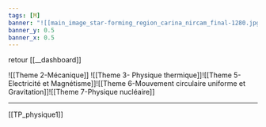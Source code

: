 ```yaml
---
tags: [M] 
banner: "![[main_image_star-forming_region_carina_nircam_final-1280.jpg]]"
banner_y: 0.5
banner_x: 0.5
---
```

retour [[__dashboard]]

![[Theme 2-Mécanique]]
![[Theme 3- Physique thermique]]![[Theme 5-Electricité et Magnétisme]]![[Theme 6-Mouvement circulaire uniforme et Gravitation]]![[Theme 7-Physique nucléaire]]







---
[[TP_physique1]]